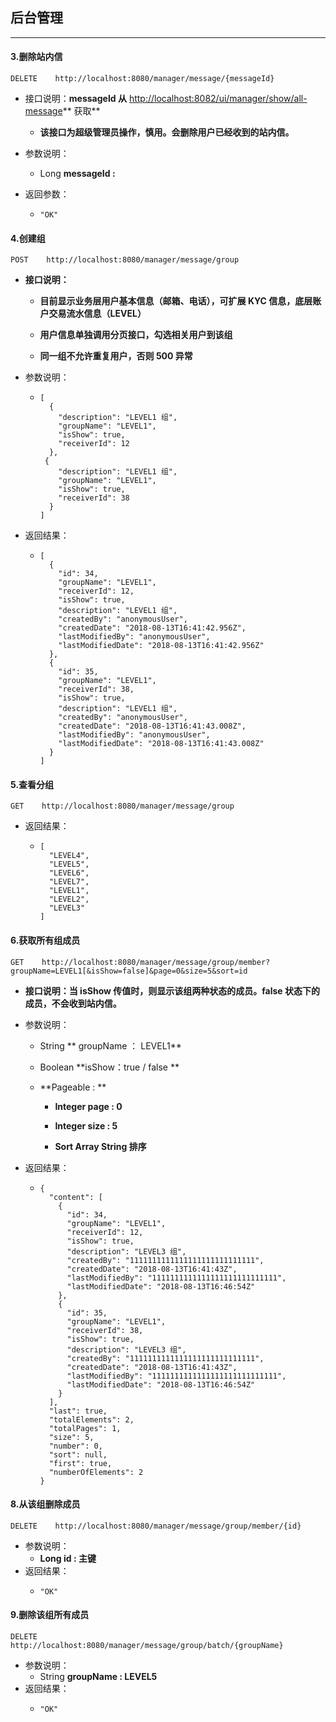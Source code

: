 ## 后台管理

---

#### 3.删除站内信

```
DELETE    http://localhost:8080/manager/message/{messageId}
```

* 接口说明：**messageId  从** [http://localhost:8082/ui/manager/show/all-message](http://localhost:8082/ui/manager/show/all-message)** 获取**

  * **该接口为超级管理员操作，慎用。会删除用户已经收到的站内信。**

* 参数说明：

  * Long  **messageId :**

* 返回参数：

  * ```
    "OK"
    ```

#### 4.创建组

```
POST    http://localhost:8080/manager/message/group
```

* **接口说明：**

  * **目前显示业务层用户基本信息（邮箱、电话），可扩展 KYC 信息，底层账户交易流水信息（LEVEL）**

  * **用户信息单独调用分页接口，勾选相关用户到该组**

  * **同一组不允许重复用户，否则 500 异常**

* 参数说明：

  * ```
    [
      {
        "description": "LEVEL1 组",
        "groupName": "LEVEL1",
        "isShow": true,
        "receiverId": 12
      },
     {
        "description": "LEVEL1 组",
        "groupName": "LEVEL1",
        "isShow": true,
        "receiverId": 38
      }
    ]
    ```

* 返回结果：

  * ```
    [
      {
        "id": 34,
        "groupName": "LEVEL1",
        "receiverId": 12,
        "isShow": true,
        "description": "LEVEL1 组",
        "createdBy": "anonymousUser",
        "createdDate": "2018-08-13T16:41:42.956Z",
        "lastModifiedBy": "anonymousUser",
        "lastModifiedDate": "2018-08-13T16:41:42.956Z"
      },
      {
        "id": 35,
        "groupName": "LEVEL1",
        "receiverId": 38,
        "isShow": true,
        "description": "LEVEL1 组",
        "createdBy": "anonymousUser",
        "createdDate": "2018-08-13T16:41:43.008Z",
        "lastModifiedBy": "anonymousUser",
        "lastModifiedDate": "2018-08-13T16:41:43.008Z"
      }
    ]
    ```

#### 5.查看分组

```
GET    http://localhost:8080/manager/message/group
```

* 返回结果：
  * ```
    [
      "LEVEL4",
      "LEVEL5",
      "LEVEL6",
      "LEVEL7",
      "LEVEL1",
      "LEVEL2",
      "LEVEL3"
    ]
    ```

#### 6.获取所有组成员

```
GET    http://localhost:8080/manager/message/group/member?groupName=LEVEL1[&isShow=false]&page=0&size=5&sort=id
```

* **接口说明：当 isShow 传值时，则显示该组两种状态的成员。false 状态下的成员，不会收到站内信。**

* 参数说明：

  * String  ** groupName ： LEVEL1**
  * Boolean **isShow：true / false **
  * **Pageable : **

    * **Integer  page : 0**

    * **Integer  size : 5**

    * **Sort  Array  String  排序**

* 返回结果：

  * ```
    {
      "content": [
        {
          "id": 34,
          "groupName": "LEVEL1",
          "receiverId": 12,
          "isShow": true,
          "description": "LEVEL3 组",
          "createdBy": "1111111111111111111111111111",
          "createdDate": "2018-08-13T16:41:43Z",
          "lastModifiedBy": "1111111111111111111111111111",
          "lastModifiedDate": "2018-08-13T16:46:54Z"
        },
        {
          "id": 35,
          "groupName": "LEVEL1",
          "receiverId": 38,
          "isShow": true,
          "description": "LEVEL3 组",
          "createdBy": "1111111111111111111111111111",
          "createdDate": "2018-08-13T16:41:43Z",
          "lastModifiedBy": "1111111111111111111111111111",
          "lastModifiedDate": "2018-08-13T16:46:54Z"
        }
      ],
      "last": true,
      "totalElements": 2,
      "totalPages": 1,
      "size": 5,
      "number": 0,
      "sort": null,
      "first": true,
      "numberOfElements": 2
    }
    ```

#### 8.从该组删除成员

```
DELETE    http://localhost:8080/manager/message/group/member/{id}
```

* 参数说明：
  * **Long  id :  主键**
* 返回结果：
  * ```
    "OK"
    ```

#### 9.删除该组所有成员

```
DELETE    http://localhost:8080/manager/message/group/batch/{groupName}
```

* 参数说明：
  * String  **groupName : LEVEL5**
* 返回结果：
  * ```
    "OK"
    ```



